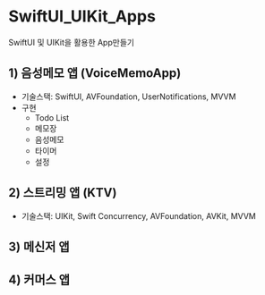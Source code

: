 # SwiftUI_UIKit_Apps
SwiftUI 및 UIKit을 활용한 App만들기

## 1) 음성메모 앱 (VoiceMemoApp)
- 기술스택: SwiftUI, AVFoundation, UserNotifications, MVVM
- 구현
  - Todo List
  - 메모장
  - 음성메모
  - 타이머
  - 설정
 
## 2) 스트리밍 앱 (KTV)
- 기술스택: UIKit, Swift Concurrency, AVFoundation, AVKit, MVVM


## 3) 메신저 앱

## 4) 커머스 앱
